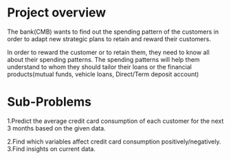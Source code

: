 # Project overview

The bank(CMB) wants to find out the spending pattern of the customers in order to adapt new strategic plans to retain and reward their customers.

In order to reward the customer or to retain them, they need to know all about their spending patterns. The spending patterns will help them understand to whom they should tailor their loans or the financial products(mutual funds, vehicle loans, Direct/Term deposit account)

# Sub-Problems
  1.Predict the average credit card consumption of each customer for the next 3 months based on the given data.

  2.Find which variables affect credit card consumption positively/negatively.
  3.Find insights on current data.

